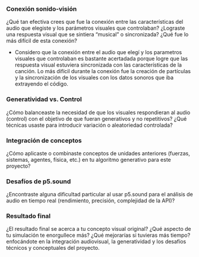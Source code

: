 ### Conexión sonido-visión
¿Qué tan efectiva crees que fue la conexión entre las características del audio que elegiste y los parámetros visuales que controlaban? ¿Lograste una respuesta visual que se sintiera “musical” o sincronizada? ¿Qué fue lo más difícil de esta conexión?
* Considero que la conexión entre el audio que elegí y los parametros visuales que controlaban es bastante acertadada porque logre que las respuesta visual estuviera sincronizada con las características de la canción. Lo más difícil durante la conexión fue la creación de partículas y la sincronización de los visuales con los datos sonoros que iba extrayendo el código.

### Generatividad vs. Control
¿Cómo balanceaste la necesidad de que los visuales respondieran al audio (control) con el objetivo de que fueran generativos y no repetitivos? ¿Qué técnicas usaste para introducir variación o aleatoriedad controlada?

### Integración de conceptos
¿Cómo aplicaste o combinaste conceptos de unidades anteriores (fuerzas, sistemas, agentes, física, etc.) en tu algoritmo generativo para este proyecto?

### Desafíos de p5.sound
¿Encontraste alguna dificultad particular al usar p5.sound para el análisis de audio en tiempo real (rendimiento, precisión, complejidad de la API)?

### Resultado final
¿El resultado final se acerca a tu concepto visual original? ¿Qué aspecto de tu simulación te enorgullece más? ¿Qué mejorarías si tuvieras más tiempo?
enfocándote en la integración audiovisual, la generatividad y los desafíos técnicos y conceptuales del proyecto.
